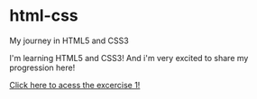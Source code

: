# html-css
 My journey in HTML5 and CSS3

 I'm learning HTML5 and CSS3! And i'm very excited to share my progression here!

 <a href = "https://devjuliolandim.github.io/html-css/excercises/ex001/index.html"> Click here to acess the excercise 1! <a>
